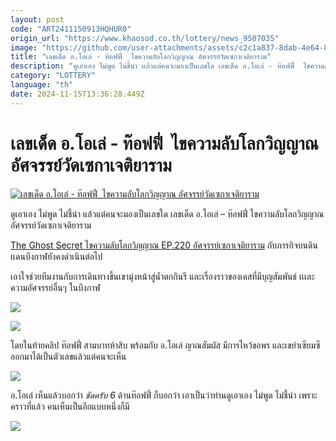 ```yaml
---
layout: post
code: "ART2411150913HQHUR0"
origin_url: "https://www.khaosod.co.th/lottery/news_9507035"
image: "https://github.com/user-attachments/assets/c2c1a837-8dab-4e64-8246-35ae1e8bb0c6"
title: "เลขเด็ด อ.โอเล่ - ท๊อฟฟี่  ไขความลับโลกวิญญาณ อัศจรรย์วัดเซกาเจติยาราม"
description: "ดูเอาเอง ไม่พูด ไม่ชี้นำ แล้วแต่คนจะมองเป็นเลขใด เลขเด็ด อ.โอเล่ - ท๊อฟฟี่  ไขความลับโลกวิญญาณ อัศจรรย์วัดเซกาเจติยาราม The Ghost Secret ไขความลับโลก"
category: "LOTTERY"
language: "th"
date: 2024-11-15T13:36:28.449Z
---
```


# เลขเด็ด อ.โอเล่ - ท๊อฟฟี่  ไขความลับโลกวิญญาณ อัศจรรย์วัดเซกาเจติยาราม

[![เลขเด็ด อ.โอเล่ - ท๊อฟฟี่  ไขความลับโลกวิญญาณ อัศจรรย์วัดเซกาเจติยาราม](https://www.khaosod.co.th/wpapp/uploads/2024/11/ajolelotto1511679998.jpg "เลขเด็ด อ.โอเล่ - ท๊อฟฟี่  ไขความลับโลกวิญญาณ อัศจรรย์วัดเซกาเจติยาราม")](https://www.khaosod.co.th/wpapp/uploads/2024/11/ajolelotto1511679998.jpg)

ดูเอาเอง ไม่พูด ไม่ชี้นำ แล้วแต่คนจะมองเป็นเลขใด เลขเด็ด อ.โอเล่ – ท๊อฟฟี่ ไขความลับโลกวิญญาณ อัศจรรย์วัดเซกาเจติยาราม

[The Ghost Secret ไขความลับโลกวิญญาณ EP.220 อัศจรรย์เซกาเจติยาราม](https://www.youtube.com/watch?v=z2BfpTgTv6Q) กับภารกิจบนดินเเดนบึงกาฬยังคงดำเนินต่อไป

เอาใจช่วยทีมงานกับการเดินทางขึ้นเขามุ่งหน้าสู่น้ำตกกินรี และเรื่องราวของเคสที่มีบุญสัมพันธ์ เเเละความอัศจรรย์อื่นๆ ในบึงกาฬ

[![](https://www.khaosod.co.th/wpapp/uploads/2024/11/ajolelotto1511677.jpg)](https://www.khaosod.co.th/wpapp/uploads/2024/11/ajolelotto1511677.jpg)

[![](https://www.khaosod.co.th/wpapp/uploads/2024/11/ajolelotto1511678.jpg)](https://www.khaosod.co.th/wpapp/uploads/2024/11/ajolelotto1511678.jpg)

โดยในท้ายคลิป ท๊อฟฟี่ สามบาทห้าสิบ พร้อมกับ อ.โอเล่ ญาณสัมผัส มีการไหว้ขอพร และเขย่าเซียมซี ออกมาได้เป็นตัวเลขแล้วแต่คนจะเห็น

[![](https://www.khaosod.co.th/wpapp/uploads/2024/11/ajolelotto1511675.jpg)](https://www.khaosod.co.th/wpapp/uploads/2024/11/ajolelotto1511675.jpg)

อ.โอเล่ เห็นแล้วบอกว่า _ชัดครับ 6_ ด้านท๊อฟฟี่ ก็บอกว่า เอาเป็นว่าท่านดูเอาเอง ไม่พูด ไม่ชี้นำ เพราะคราวที่แล้ว คนเห็นเป็นอีกแบบหนึ่งก็มี

[![](https://www.khaosod.co.th/wpapp/uploads/2024/11/ajolelotto1511674.jpg)](https://www.khaosod.co.th/wpapp/uploads/2024/11/ajolelotto1511674.jpg)